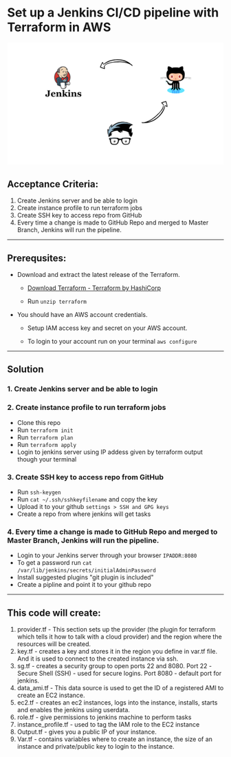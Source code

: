# Set up a Jenkins CI/CD pipeline with Terraform in AWS
![](jenkins-github-pr-integration.png) 

## Acceptance Criteria:
1. Create Jenkins server and be able to login
2. Create instance profile to run terraform jobs
3. Create SSH key to access repo from GitHub
4. Every time a change is made to GitHub Repo and merged to Master Branch, Jenkins will run the pipeline.
---
## Prerequsites:
* Download and extract the  latest release of the Terraform. 

  - [Download Terraform - Terraform by HashiCorp](https://www.terraform.io/downloads.html)

  - Run ```unzip terraform```

* You should have an AWS account credentials. 

  - Setup IAM access key and secret on your AWS account.

  - To login to your account run on your terminal 
```aws configure```
---
## Solution
### 1. Create Jenkins server and be able to login
### 2. Create instance profile to run terraform jobs
* Clone this repo 
* Run ```terraform init```
* Run ```terraform plan```
* Run ```terraform apply```
* Login to jenkins server using IP addess given by terraform output though your terminal
### 3. Create SSH key to access repo from GitHub
* Run ```ssh-keygen```
* Run ```cat ~/.ssh/sshkeyfilename``` and copy the key
* Upload it to your github ```settings > SSH and GPG keys```
* Create a repo from where jenkins will get tasks 
### 4. Every time a change is made to GitHub Repo and merged to Master Branch, Jenkins will run the pipeline.
* Login to your Jenkins server through your browser ```IPADDR:8080```
* To get a password run ```cat /var/lib/jenkins/secrets/initialAdminPassword```
* Install suggested plugins "git plugin is included"
* Create a pipline and point it to your github repo
--- 
## This code will create: 

1. provider.tf - This section sets up the provider (the plugin for terraform which tells it how to talk with a cloud provider) and the region where the resources will be created. 
2. key.tf - creates a key and stores it in the region you define in var.tf file. And it is used to connect to the created instance via ssh.
3. sg.tf - creates a security group to open ports 22 and 8080.
Port  22 -Secure Shell (SSH) - used for secure logins. 
Port 8080 - default port for jenkins.
4. data_ami.tf - This data source is used to get the ID of a registered AMI to create an EC2 instance. 
5. ec2.tf - creates an ec2 instances, logs into the instance, installs, starts and enables the jenkins using userdata.
6. role.tf - give permissions to jenkins machine to perform tasks 
7. instance_profile.tf - used to tag the IAM role to the EC2 instance
6. Output.tf - gives you a public IP of your instance.
8. Var.tf - contains variables where to create an instance, the size of an instance and private/public key to login to the instance.

